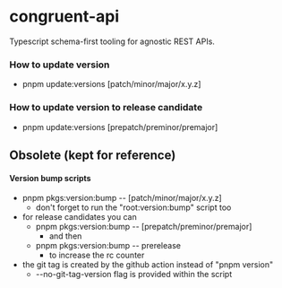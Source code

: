 # congruent-api
Typescript schema-first tooling for agnostic REST APIs.

### How to update version
- pnpm update:versions [patch/minor/major/x.y.z]

### How to update version to release candidate
- pnpm update:versions [prepatch/preminor/premajor]

## Obsolete (kept for reference)

#### Version bump scripts
- pnpm pkgs:version:bump -- [patch/minor/major/x.y.z]
  - don't forget to run the "root:version:bump" script too
- for release candidates you can
  - pnpm pkgs:version:bump -- [prepatch/preminor/premajor]
    - and then
  - pnpm pkgs:version:bump -- prerelease
    - to increase the rc counter
- the git tag is created by the github action instead of "pnpm version" 
  - --no-git-tag-version flag is provided within the script
